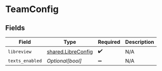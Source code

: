 # TeamConfig


## Fields

| Field                                                    | Type                                                     | Required                                                 | Description                                              |
| -------------------------------------------------------- | -------------------------------------------------------- | -------------------------------------------------------- | -------------------------------------------------------- |
| `libreview`                                              | [shared.LibreConfig](../../models/shared/libreconfig.md) | :heavy_check_mark:                                       | N/A                                                      |
| `texts_enabled`                                          | *Optional[bool]*                                         | :heavy_minus_sign:                                       | N/A                                                      |